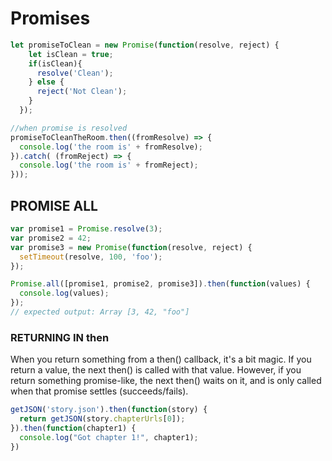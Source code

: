 # Promises
```ts
let promiseToClean = new Promise(function(resolve, reject) {
    let isClean = true;
    if(isClean){
      resolve('Clean');
    } else {
      reject('Not Clean');
    }
  });

//when promise is resolved
promiseToCleanTheRoom.then((fromResolve) => {
  console.log('the room is' + fromResolve);
}).catch( (fromReject) => {
  console.log('the room is' + fromReject);
}));
```

## PROMISE ALL

```ts
var promise1 = Promise.resolve(3);
var promise2 = 42;
var promise3 = new Promise(function(resolve, reject) {
  setTimeout(resolve, 100, 'foo');
});

Promise.all([promise1, promise2, promise3]).then(function(values) {
  console.log(values);
});
// expected output: Array [3, 42, "foo"]
```

### RETURNING IN then
When you return something from a then() callback, it's a bit magic. If you return a value, the next then() is called with that value. However, if you return something promise-like, the next then() waits on it, and is only called when that promise settles (succeeds/fails).

```ts
getJSON('story.json').then(function(story) {
  return getJSON(story.chapterUrls[0]);
}).then(function(chapter1) {
  console.log("Got chapter 1!", chapter1);
})
```
